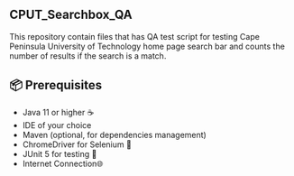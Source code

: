 ## CPUT_Searchbox_QA

This repository contain files that has QA test script for testing Cape Peninsula University of Technology home page search bar and counts the number of results if the search is a match.

## 📦 Prerequisites

- Java 11 or higher ☕
- IDE of your choice
- Maven (optional, for dependencies management)
- ChromeDriver for Selenium 🚀
- JUnit 5 for testing 🧪
- Internet Connection🌐

